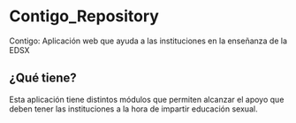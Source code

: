 # Contigo_Repository
Contigo: Aplicación web que ayuda a las instituciones en la enseñanza de la EDSX


## ¿Qué tiene?

Esta aplicación tiene distintos módulos que permiten alcanzar el apoyo que deben tener las instituciones a la hora de impartir educación sexual.

